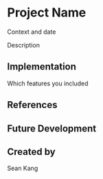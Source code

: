 # Project Name

Context and date

Description

## Implementation
Which features you included

## References

## Future Development

## Created by
Sean Kang
